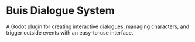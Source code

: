 # Buis Dialogue System

A Godot plugin for creating interactive dialogues, managing characters, and trigger outside events with an easy-to-use interface.
